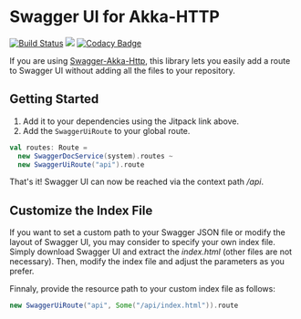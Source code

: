 # Swagger UI for Akka-HTTP
[![Build Status](https://travis-ci.org/matfax/akka-http-swagger-ui.svg?branch=master)](https://travis-ci.org/matfax/akka-http-swagger-ui)
[![](https://jitpack.io/v/matfax/akka-http-swagger-ui.svg)](https://jitpack.io/#matfax/akka-http-swagger-ui)
[![Codacy Badge](https://api.codacy.com/project/badge/Grade/4a084fc73bce461b9de2cebfc38866c6)](https://www.codacy.com/app/matfax/akka-http-swagger-ui?utm_source=github.com&amp;utm_medium=referral&amp;utm_content=matfax/akka-http-swagger-ui&amp;utm_campaign=Badge_Grade)

If you are using [Swagger-Akka-Http](https://github.com/swagger-akka-http/swagger-akka-http), this library lets you easily add a route to Swagger UI without adding all the files to your repository.

## Getting Started

1. Add it to your dependencies using the Jitpack link above.
2. Add the ``SwaggerUiRoute`` to your global route.

```Scala
val routes: Route =
  new SwaggerDocService(system).routes ~
  new SwaggerUiRoute("api").route
```

That's it! Swagger UI can now be reached via the context path */api*.

## Customize the Index File

If you want to set a custom path to your Swagger JSON file or modify the layout of Swagger UI,
you may consider to specify your own index file.
Simply download Swagger UI and extract the *index.html* (other files are not necessary).
Then, modify the index file and adjust the parameters as you prefer.

Finnaly, provide the resource path to your custom index file as follows:

```Scala
new SwaggerUiRoute("api", Some("/api/index.html")).route
```
